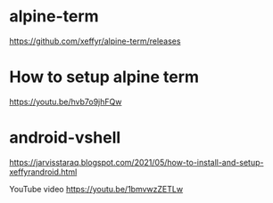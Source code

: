 # alpine-term
https://github.com/xeffyr/alpine-term/releases

# How to setup alpine term
https://youtu.be/hvb7o9jhFQw

# android-vshell
https://jarvisstaraq.blogspot.com/2021/05/how-to-install-and-setup-xeffyrandroid.html

YouTube video
https://youtu.be/1bmvwzZETLw
